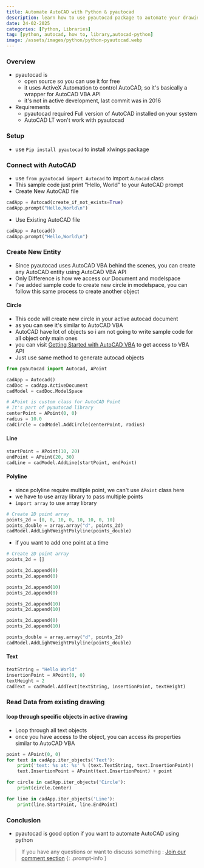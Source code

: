 ```yaml
---
title: Automate AutoCAD with Python & pyautocad
description: learn how to use pyautocad package to automate your drawings
date: 24-02-2025
categories: [Python, Libraries]
tag: [python, autocad, how to, library,autocad-python]
image: /assets/images/python/python-pyautocad.webp
---
```


### Overview
- pyautocad is 
  - open source so you can use it for free
  - it uses ActiveX Automation to control AutoCAD, so it's basically a wrapper for AutoCAD VBA API
  - it's not in active development, last commit was in 2016
- Requirements
  - pyautocad required Full version of AutoCAD installed on your system
  - AutoCAD LT won't work with pyautocad

### Setup
- use `Pip install pyautocad` to install xlwings package


### Connect with AutoCAD 
- use `from pyautocad import Autocad` to import `Autocad` class
- This sample code just print "Hello, World" to your AutoCAD prompt
- Create New AutoCAD file

```python
cadApp = Autocad(create_if_not_exists=True)
cadApp.prompt("Hello,World\n")
```
- Use Existing AutoCAD file

```python
cadApp = Autocad()
cadApp.prompt("Hello,World\n")
```

### Create New Entity
- Since pyautocad uses AutoCAD VBA behind the scenes, you can create any AutoCAD entity using AutoCAD VBA API
- Only Difference is how we access our Document and modelspace
- I've added sample code to create new circle in modelspace, you can follow this same process to create another object

#### Circle
- This code will create new circle in your active autocad document
- as you can see it's similar to AutoCAD VBA
- AutoCAD have lot of objects so i am not going to write sample code for all object only main ones
- you can visit [Getting Started with AutoCAD VBA](/posts/autocad-vba-getting-started-1/) to get access to VBA API
- Just use same method to generate autocad objects 

```python
from pyautocad import Autocad, APoint

cadApp = Autocad()
cadDoc = cadApp.ActiveDocument
cadModel = cadDoc.ModelSpace

# APoint is custom class for AutoCAD Point
# It's part of pyautocad library
centerPoint = APoint(0, 0)
radius = 10.0
cadCircle = cadModel.AddCircle(centerPoint, radius)
```

#### Line
```python
startPoint = APoint(10, 20)
endPoint = APoint(20, 30)
cadLine = cadModel.AddLine(startPoint, endPoint)
```

#### Polyline
- since polyline require multiple point, we can't use `APoint` class here
- we have to use array library to pass multiple points
- `import array` to use array library

```python
# Create 2D point array
points_2d = [0, 0, 10, 0, 10, 10, 0, 10]
points_double = array.array("d", points_2d)
cadModel.AddLightWeightPolyline(points_double)
```

- if you want to add one point at a time

```python
# Create 2D point array
points_2d = []

points_2d.append(0)
points_2d.append(0)

points_2d.append(10)
points_2d.append(0)

points_2d.append(10)
points_2d.append(10)

points_2d.append(0)
points_2d.append(10)

points_double = array.array("d", points_2d)
cadModel.AddLightWeightPolyline(points_double)
```

#### Text
```python
textString = "Hello World"
insertionPoint = APoint(0, 0)
textHeight = 2
cadText = cadModel.AddText(textString, insertionPoint, textHeight)
```

### Read Data from existing drawing
#### loop through specific objects in active drawing
- Loop through all text objects
- once you have access to the object, you can access its properties similar to AutoCAD VBA

```python
point = APoint(0, 0)
for text in cadApp.iter_objects('Text'):
    print('text: %s at: %s' % (text.TextString, text.InsertionPoint))
    text.InsertionPoint = APoint(text.InsertionPoint) + point
```
```python
for circle in cadApp.iter_objects('Circle'):
    print(circle.Center)
```
```python
for line in cadApp.iter_objects('Line'):
    print(line.StartPoint, line.EndPoint)
```

### Conclusion
- pyautocad is good option if you want to automate AutoCAD using python


> If you have any questions or want to discuss something : [Join our comment section](https://www.reddit.com/r/NodesAutomations/comments/1ixo9n9/automate_autocad_with_python/)
{: .prompt-info }